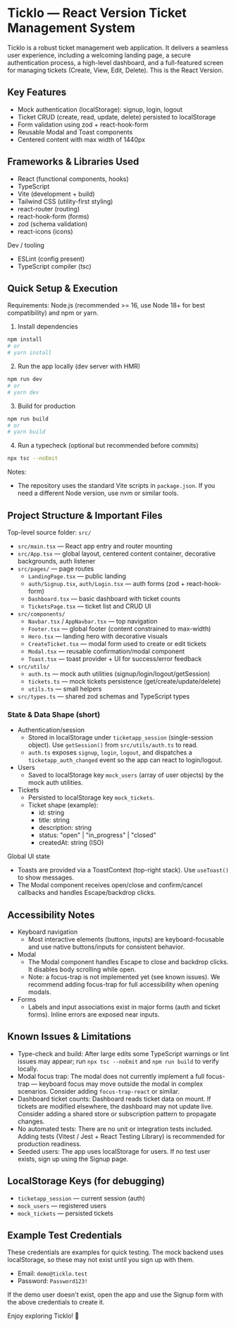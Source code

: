 # Ticklo — React Version Ticket Management System 

Ticklo is a robust ticket management web application. It delivers a seamless user experience, including a welcoming landing page, a secure authentication process, a high-level dashboard, and a full-featured screen for managing tickets (Create, View, Edit, Delete). This is the React Version.

## Key Features

- Mock authentication (localStorage): signup, login, logout
- Ticket CRUD (create, read, update, delete) persisted to localStorage
- Form validation using zod + react-hook-form
- Reusable Modal and Toast components
- Centered content with max width of 1440px

## Frameworks & Libraries Used

- React (functional components, hooks)
- TypeScript
- Vite (development + build)
- Tailwind CSS (utility-first styling)
- react-router (routing)
- react-hook-form (forms)
- zod (schema validation)
- react-icons (icons)

Dev / tooling

- ESLint (config present)
- TypeScript compiler (tsc)

## Quick Setup & Execution

Requirements: Node.js (recommended >= 16, use Node 18+ for best compatibility) and npm or yarn.

1. Install dependencies

```bash
npm install
# or
# yarn install
```

2. Run the app locally (dev server with HMR)

```bash
npm run dev
# or
# yarn dev
```

3. Build for production

```bash
npm run build
# or
# yarn build
```

4. Run a typecheck (optional but recommended before commits)

```bash
npx tsc --noEmit
```

Notes:

- The repository uses the standard Vite scripts in `package.json`. If you need a different Node version, use nvm or similar tools.

## Project Structure & Important Files

Top-level source folder: `src/`

- `src/main.tsx` — React app entry and router mounting
- `src/App.tsx` — global layout, centered content container, decorative backgrounds, auth listener
- `src/pages/` — page routes
  - `LandingPage.tsx` — public landing
  - `auth/Signup.tsx`, `auth/Login.tsx` — auth forms (zod + react-hook-form)
  - `Dashboard.tsx` — basic dashboard with ticket counts
  - `TicketsPage.tsx` — ticket list and CRUD UI
- `src/components/`
  - `Navbar.tsx` / `AppNavbar.tsx` — top navigation
  - `Footer.tsx` — global footer (content constrained to max-width)
  - `Hero.tsx` — landing hero with decorative visuals
  - `CreateTicket.tsx` — modal form used to create or edit tickets
  - `Modal.tsx` — reusable confirmation/modal component
  - `Toast.tsx` — toast provider + UI for success/error feedback
- `src/utils/`
  - `auth.ts` — mock auth utilities (signup/login/logout/getSession)
  - `tickets.ts` — mock tickets persistence (get/create/update/delete)
  - `utils.ts` — small helpers
- `src/types.ts` — shared zod schemas and TypeScript types

### State & Data Shape (short)

- Authentication/session
  - Stored in localStorage under `ticketapp_session` (single-session object). Use `getSession()` from `src/utils/auth.ts` to read.
  - `auth.ts` exposes `signup`, `login`, `logout`, and dispatches a `ticketapp_auth_changed` event so the app can react to login/logout.
- Users
  - Saved to localStorage key `mock_users` (array of user objects) by the mock auth utilities.
- Tickets
  - Persisted to localStorage key `mock_tickets`.
  - Ticket shape (example):
    - id: string
    - title: string
    - description: string
    - status: "open" | "in_progress" | "closed"
    - createdAt: string (ISO)

Global UI state

- Toasts are provided via a ToastContext (top-right stack). Use `useToast()` to show messages.
- The Modal component receives open/close and confirm/cancel callbacks and handles Escape/backdrop clicks.

## Accessibility Notes

- Keyboard navigation
  - Most interactive elements (buttons, inputs) are keyboard-focusable and use native buttons/inputs for consistent behavior.
- Modal
  - The Modal component handles Escape to close and backdrop clicks. It disables body scrolling while open.
  - Note: a focus-trap is not implemented yet (see known issues). We recommend adding focus-trap for full accessibility when opening modals.
- Forms
  - Labels and input associations exist in major forms (auth and ticket forms). Inline errors are exposed near inputs.

## Known Issues & Limitations

- Type-check and build: After large edits some TypeScript warnings or lint issues may appear; run `npx tsc --noEmit` and `npm run build` to verify locally.
- Modal focus trap: The modal does not currently implement a full focus-trap — keyboard focus may move outside the modal in complex scenarios. Consider adding `focus-trap-react` or similar.
- Dashboard ticket counts: Dashboard reads ticket data on mount. If tickets are modified elsewhere, the dashboard may not update live. Consider adding a shared store or subscription pattern to propagate changes.
- No automated tests: There are no unit or integration tests included. Adding tests (Vitest / Jest + React Testing Library) is recommended for production readiness.
- Seeded users: The app uses localStorage for users. If no test user exists, sign up using the Signup page.

## LocalStorage Keys (for debugging)

- `ticketapp_session` — current session (auth)
- `mock_users` — registered users
- `mock_tickets` — persisted tickets

## Example Test Credentials

These credentials are examples for quick testing. The mock backend uses localStorage, so these may not exist until you sign up with them.

- Email: `demo@ticklo.test`
- Password: `Password123!`

If the demo user doesn't exist, open the app and use the Signup form with the above credentials to create it.


Enjoy exploring Ticklo! 🚀
